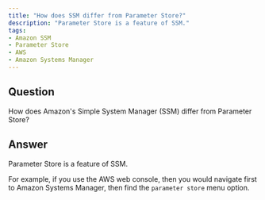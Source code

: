 ```yaml
---
title: "How does SSM differ from Parameter Store?"
description: "Parameter Store is a feature of SSM."
tags:
- Amazon SSM
- Parameter Store
- AWS
- Amazon Systems Manager
---
```


## Question

How does Amazon's Simple System Manager (SSM) differ from Parameter Store?


## Answer

Parameter Store is a feature of SSM.

For example, if you use the AWS web console, then you would navigate first to Amazon Systems Manager, then find the `parameter store` menu option.
